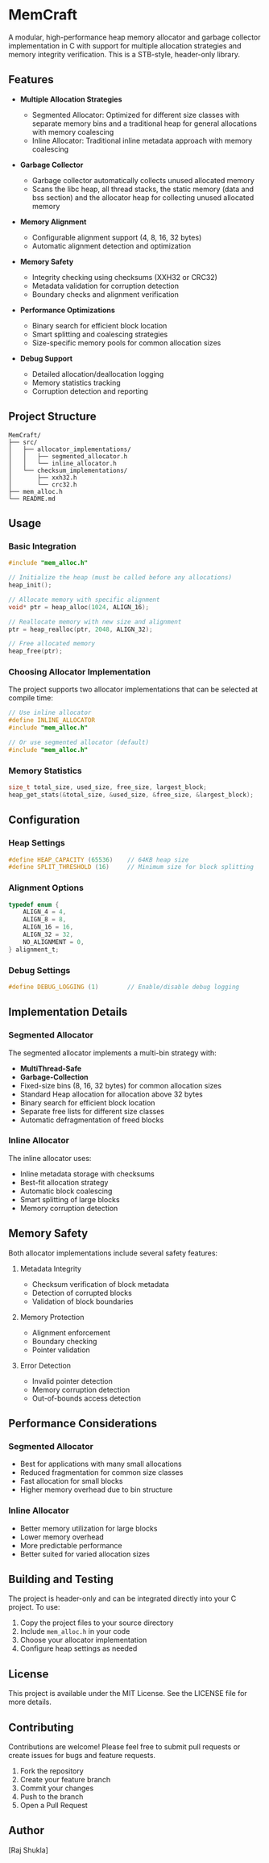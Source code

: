 # MemCraft

A modular, high-performance heap memory allocator and garbage collector implementation in C with support for multiple allocation strategies and memory integrity verification.
This is a STB-style, header-only library.

## Features

- **Multiple Allocation Strategies**
  - Segmented Allocator: Optimized for different size classes with separate memory bins and a traditional heap for general allocations with memory coalescing
  - Inline Allocator: Traditional inline metadata approach with memory coalescing

- **Garbage Collector**
  - Garbage collector automatically collects unused allocated memory
  - Scans the libc heap, all thread stacks, the static memory (data and bss section) and the allocator heap for collecting unused allocated memory
  
- **Memory Alignment**
  - Configurable alignment support (4, 8, 16, 32 bytes)
  - Automatic alignment detection and optimization
  
- **Memory Safety**
  - Integrity checking using checksums (XXH32 or CRC32)
  - Metadata validation for corruption detection
  - Boundary checks and alignment verification

- **Performance Optimizations**
  - Binary search for efficient block location
  - Smart splitting and coalescing strategies
  - Size-specific memory pools for common allocation sizes

- **Debug Support**
  - Detailed allocation/deallocation logging
  - Memory statistics tracking
  - Corruption detection and reporting

## Project Structure

```
MemCraft/
├── src/
│   ├── allocator_implementations/
│   │   ├── segmented_allocator.h
│   │   └── inline_allocator.h
│   └── checksum_implementations/
│       ├── xxh32.h
│       └── crc32.h
├── mem_alloc.h
└── README.md
```

## Usage

### Basic Integration

```c
#include "mem_alloc.h"

// Initialize the heap (must be called before any allocations)
heap_init();

// Allocate memory with specific alignment
void* ptr = heap_alloc(1024, ALIGN_16);

// Reallocate memory with new size and alignment
ptr = heap_realloc(ptr, 2048, ALIGN_32);

// Free allocated memory
heap_free(ptr);
```

### Choosing Allocator Implementation

The project supports two allocator implementations that can be selected at compile time:

```c
// Use inline allocator
#define INLINE_ALLOCATOR
#include "mem_alloc.h"

// Or use segmented allocator (default)
#include "mem_alloc.h"
```

### Memory Statistics

```c
size_t total_size, used_size, free_size, largest_block;
heap_get_stats(&total_size, &used_size, &free_size, &largest_block);
```

## Configuration

### Heap Settings

```c
#define HEAP_CAPACITY (65536)    // 64KB heap size
#define SPLIT_THRESHOLD (16)     // Minimum size for block splitting
```

### Alignment Options

```c
typedef enum {
    ALIGN_4 = 4,
    ALIGN_8 = 8,
    ALIGN_16 = 16,
    ALIGN_32 = 32,
    NO_ALIGNMENT = 0,
} alignment_t;
```

### Debug Settings

```c
#define DEBUG_LOGGING (1)        // Enable/disable debug logging
```

## Implementation Details

### Segmented Allocator

The segmented allocator implements a multi-bin strategy with:
- **MultiThread-Safe**
- **Garbage-Collection**
- Fixed-size bins (8, 16, 32 bytes) for common allocation sizes
- Standard Heap allocation for allocation above 32 bytes
- Binary search for efficient block location
- Separate free lists for different size classes
- Automatic defragmentation of freed blocks

### Inline Allocator

The inline allocator uses:
- Inline metadata storage with checksums
- Best-fit allocation strategy
- Automatic block coalescing
- Smart splitting of large blocks
- Memory corruption detection

## Memory Safety

Both allocator implementations include several safety features:

1. Metadata Integrity
   - Checksum verification of block metadata
   - Detection of corrupted blocks
   - Validation of block boundaries

2. Memory Protection
   - Alignment enforcement
   - Boundary checking
   - Pointer validation

3. Error Detection
   - Invalid pointer detection
   - Memory corruption detection
   - Out-of-bounds access detection

## Performance Considerations

### Segmented Allocator
- Best for applications with many small allocations
- Reduced fragmentation for common size classes
- Fast allocation for small blocks
- Higher memory overhead due to bin structure

### Inline Allocator
- Better memory utilization for large blocks
- Lower memory overhead
- More predictable performance
- Better suited for varied allocation sizes

## Building and Testing

The project is header-only and can be integrated directly into your C project. To use:

1. Copy the project files to your source directory
2. Include `mem_alloc.h` in your code
3. Choose your allocator implementation
4. Configure heap settings as needed

## License

This project is available under the MIT License. See the LICENSE file for more details.

## Contributing

Contributions are welcome! Please feel free to submit pull requests or create issues for bugs and feature requests.

1. Fork the repository
2. Create your feature branch
3. Commit your changes
4. Push to the branch
5. Open a Pull Request

## Author

[Raj Shukla]
